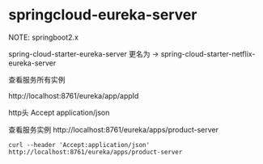 # springcloud-eureka-server 


NOTE: springboot2.x 

spring-cloud-starter-eureka-server 更名为 -> spring-cloud-starter-netflix-eureka-server


查看服务所有实例

http://localhost:8761/eureka/app/appId

http头 Accept application/json

查看服务实例 
http://localhost:8761/eureka/apps/product-server

```shell
curl --header 'Accept:application/json' http://localhost:8761/eureka/apps/product-server
```

